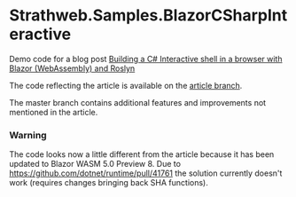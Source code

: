# Strathweb.Samples.BlazorCSharpInteractive

Demo code for a blog post [Building a C# Interactive shell in a browser with Blazor (WebAssembly) and Roslyn](https://www.strathweb.com/2019/06/building-a-c-interactive-shell-in-a-browser-with-blazor-webassembly-and-roslyn/)

The code reflecting the article is available on the [article branch](https://github.com/filipw/Strathweb.Samples.BlazorCSharpInteractive/tree/article).

The master branch contains additional features and improvements not mentioned in the article.

### Warning

The code looks now a little different from the article because it has been updated to Blazor WASM 5.0 Preview 8.
Due to https://github.com/dotnet/runtime/pull/41761 the solution currently doesn't work (requires changes bringing back SHA functions).